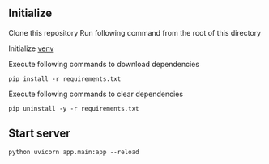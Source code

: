 ## Initialize
 
Clone this repository
Run following command from the root of this directory
 
Initialize [venv](https://docs.python.org/3/library/venv.html)
 
Execute following commands to download dependencies
 
```shell
pip install -r requirements.txt
```
 
Execute following commands to clear dependencies
 
```shell
pip uninstall -y -r requirements.txt
```

## Start server
 
```shell
python uvicorn app.main:app --reload 
```